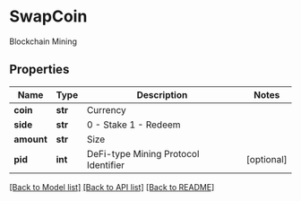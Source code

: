 # SwapCoin

Blockchain Mining
## Properties
Name | Type | Description | Notes
------------ | ------------- | ------------- | -------------
**coin** | **str** | Currency | 
**side** | **str** | 0 - Stake 1 - Redeem | 
**amount** | **str** | Size | 
**pid** | **int** | DeFi-type Mining Protocol Identifier | [optional] 

[[Back to Model list]](../README.md#documentation-for-models) [[Back to API list]](../README.md#documentation-for-api-endpoints) [[Back to README]](../README.md)


